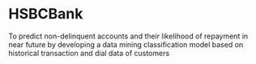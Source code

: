 # HSBCBank
To predict non-delinquent accounts and their likelihood of repayment in near future by developing a data mining classification model based on historical transaction and dial data of customers
